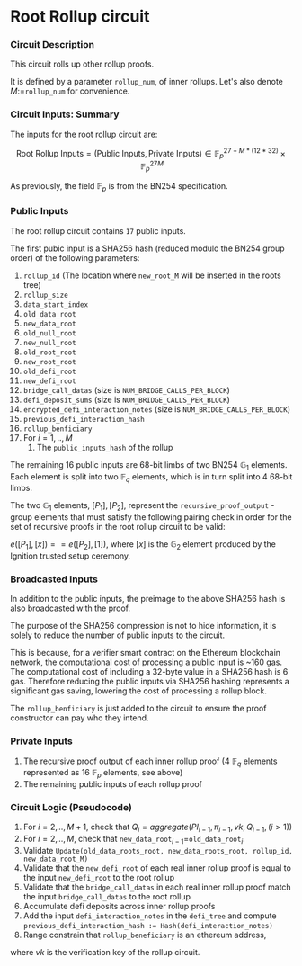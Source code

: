 # Root Rollup circuit

### Circuit Description

This circuit rolls up other rollup proofs.

It is defined by a parameter `rollup_num`, of inner rollups. Let's also denote $M:=$`rollup_num` for convenience.

### Circuit Inputs: Summary

The inputs for the root rollup circuit are:

$$ 
\text{Root Rollup Inputs} = (\text{Public Inputs}, \text{Private Inputs}) \in \mathbb{F}_p^{27 + M * (12 * 32)} \times \mathbb{F}_p^{27M}
$$

As previously, the field $\mathbb{F}_p$ is from the BN254 specification.

### Public Inputs 

The root rollup circuit contains `17` public inputs.

The first pubic input is a SHA256 hash (reduced modulo the BN254 group order) of the following parameters:

1. `rollup_id` (The location where `new_root_M` will be inserted in the roots tree)
1. `rollup_size`
1. `data_start_index`
1. `old_data_root`
1. `new_data_root`
1. `old_null_root`
1. `new_null_root`
1. `old_root_root`
1. `new_root_root`
1. `old_defi_root`
1. `new_defi_root`
1. `bridge_call_datas` (size is `NUM_BRIDGE_CALLS_PER_BLOCK`)
1. `defi_deposit_sums` (size is `NUM_BRIDGE_CALLS_PER_BLOCK`)
1. `encrypted_defi_interaction_notes` (size is `NUM_BRIDGE_CALLS_PER_BLOCK`)
1. `previous_defi_interaction_hash`
1. `rollup_benficiary`
1. For $i=1,..,M$
    1. The `public_inputs_hash` of the rollup

The remaining 16 public inputs are 68-bit limbs of two BN254 $\mathbb{G}_1$ elements. Each element is split into two $\mathbb{F}_q$ elements, which is in turn split into 4 68-bit limbs. 

The two $\mathbb{G}_1$ elements, $[P_1], [P_2]$, represent the `recursive_proof_output` - group elements that must satisfy the following pairing check in order for the set of recursive proofs in the root rollup circuit to be valid:

$e([P_1], [x]) == e([P_2], [1])$, where $[x]$ is the $\mathbb{G}_2$ element produced by the Ignition trusted setup ceremony.

### Broadcasted Inputs

In addition to the public inputs, the preimage to the above SHA256 hash is also broadcasted with the proof.

The purpose of the SHA256 compression is not to hide information, it is solely to reduce the number of public inputs to the circuit.

This is because, for a verifier smart contract on the Ethereum blockchain network, the computational cost of processing a public input is ~160 gas. The computational cost of including a 32-byte value in a SHA256 hash is 6 gas. Therefore reducing the public inputs via SHA256 hashing represents a significant gas saving, lowering the cost of processing a rollup block.

The `rollup_benficiary` is just added to the circuit to ensure the proof constructor can pay who they intend.

### Private Inputs

1. The recursive proof output of each inner rollup proof (4 $\mathbb{F}_q$ elements represented as 16 $\mathbb{F}_p$ elements, see above)
2. The remaining public inputs of each rollup proof

### Circuit Logic (Pseudocode)
1. For $i=2,..,M+1$, check that $Q_i = aggregate(PI_{i-1}, \pi_{i-1}, vk, Q_{i-1}, (i > 1))$
2. For $i=2,..,M$, check that `new_data_root`$_{i-1}$=`old_data_root`$_i$.
3. Validate `Update(old_data_roots_root, new_data_roots_root, rollup_id, new_data_root_M)`
4. Validate that the `new_defi_root` of each real inner rollup proof is equal to the input `new_defi_root` to the root rollup
5. Validate that the `bridge_call_datas` in each real inner rollup proof match the input `bridge_call_datas` to the root rollup
6. Accumulate defi deposits across inner rollup proofs
7. Add the input `defi_interaction_notes` in the `defi_tree` and compute `previous_defi_interaction_hash := Hash(defi_interaction_notes)`
8. Range constrain that `rollup_beneficiary` is an ethereum address,

where $vk$ is the verification key of the rollup circuit. 
